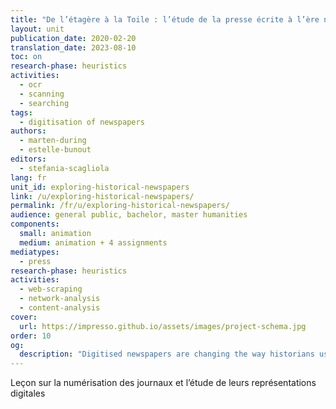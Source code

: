 ```yaml
---
title: "De l’étagère à la Toile : l’étude de la presse écrite à l’ère numérique"
layout: unit
publication_date: 2020-02-20
translation_date: 2023-08-10
toc: on
research-phase: heuristics
activities: 
  - ocr 
  - scanning 
  - searching
tags:
  - digitisation of newspapers
authors: 
  - marten-during
  - estelle-bunout
editors: 
  - stefania-scagliola
lang: fr
unit_id: exploring-historical-newspapers
link: /u/exploring-historical-newspapers/
permalink: /fr/u/exploring-historical-newspapers/
audience: general public, bachelor, master humanities
components:
  small: animation
  medium: animation + 4 assignments
mediatypes: 
  - press
research-phase: heuristics
activities: 
  - web-scraping
  - network-analysis
  - content-analysis
cover:
  url: https://impresso.github.io/assets/images/project-schema.jpg
order: 10
og:
  description: "Digitised newspapers are changing the way historians use them as historical sources, and ask new skills for applying source criticism."
---
```

Leçon sur la numérisation des journaux et l’étude de leurs représentations digitales

<!-- more -->
